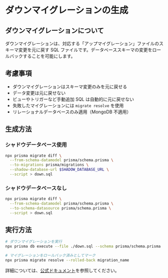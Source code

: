 # ダウンマイグレーションの生成

## ダウンマイグレーションについて

ダウンマイグレーションは、対応する「アップマイグレーション」ファイルのスキーマ変更を元に戻す SQL ファイルです。データベーススキーマの変更をロールバックすることを可能にします。

## 考慮事項

- ダウンマイグレーションはスキーマ変更のみを元に戻せる
- データ変更は元に戻せない
- ビューやトリガーなど手動追加 SQL は自動的に元に戻せない
- 失敗したマイグレーションには `migrate resolve` を使用
- リレーショナルデータベースのみ適用（MongoDB 不適用）

## 生成方法

### シャドウデータベース使用

```bash
npx prisma migrate diff \
  --from-schema-datamodel prisma/schema.prisma \
  --to-migrations prisma/migrations \
  --shadow-database-url $SHADOW_DATABASE_URL \
  --script > down.sql
```

### シャドウデータベースなし

```bash
npx prisma migrate diff \
  --from-schema-datamodel prisma/schema.prisma \
  --to-schema-datasource prisma/schema.prisma \
  --script > down.sql
```

## 実行方法

```bash
# ダウンマイグレーションを実行
npx prisma db execute --file ./down.sql --schema prisma/schema.prisma

# マイグレーションをロールバック済みとしてマーク
npx prisma migrate resolve --rolled-back migration_name
```

詳細については、[公式ドキュメント](https://www.prisma.io/docs/orm/prisma-migrate/workflows/generating-down-migrations)を参照してください。
